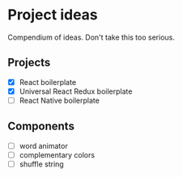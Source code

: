 # Project ideas
Compendium of ideas.
Don't take this too serious.

## Projects
- [x] React boilerplate
- [x] Universal React Redux boilerplate
- [ ] React Native boilerplate

## Components
 - [ ] word animator
 - [ ] complementary colors
 - [ ] shuffle string
